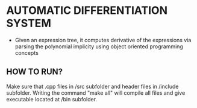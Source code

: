# AUTOMATIC DIFFERENTIATION SYSTEM 
- Given an expression tree, it computes derivative of the expressions via parsing the polynomial implicity using object oriented programming concepts

## HOW TO RUN?
Make sure that .cpp files in /src subfolder and header files in /include subfolder. Writing the command "make all" will compile all files and give executable located at /bin subfolder.
